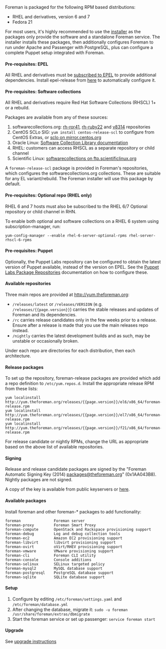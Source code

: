 
Foreman is packaged for the following RPM based distributions:

* RHEL and derivatives, version 6 and 7
* Fedora 21

For most users, it's highly recommended to use the [installer](manuals/{{page.version}}/index.html#3.2ForemanInstaller) as the packages only provide the software and a standalone Foreman service.  The installer installs these packages, then additionally configures Foreman to run under Apache and Passenger with PostgreSQL, plus can configure a complete Puppet setup integrated with Foreman.

#### Pre-requisites: EPEL

All RHEL and derivatives must be [subscribed to EPEL](http://fedoraproject.org/wiki/EPEL) to provide additional dependencies.  Install epel-release from [here](http://fedoraproject.org/wiki/EPEL#How_can_I_use_these_extra_packages.3F) to automatically configure it.

#### Pre-requisites: Software collections
All RHEL and derivatives require Red Hat Software Collections (RHSCL) 1+ or a rebuild.

Packages are available from any of these sources:

1. softwarecollections.org: [rh-ror41](https://www.softwarecollections.org/en/scls/rhscl/rh-ror41/), [rh-ruby22](https://www.softwarecollections.org/en/scls/rhscl/rh-ruby22/) and [v8314](https://www.softwarecollections.org/en/scls/rhscl/v8314/) repositories
1. CentOS SCLo SIG: `yum install centos-release-scl` to configure from CentOS Extras, or [sclo on mirror.centos.org](http://mirror.centos.org/centos/7/sclo/x86_64/rh/)
1. Oracle Linux: [Software Collection Library documentation](http://docs.oracle.com/cd/E37670_01/E59096/html/index.html)
1. RHEL: customers can access RHSCL as a separate repository or child channel
1. Scientific Linux: [softwarecollections on ftp.scientificlinux.org](http://ftp.scientificlinux.org/linux/scientific/6x/external_products/softwarecollections/)

A `foreman-release-scl` package is provided in Foreman's repositories, which configures the softwarecollections.org collections.  These are suitable for any EL variant/rebuild.  The Foreman installer will use this package by default.

#### Pre-requisites: Optional repo (RHEL only)

RHEL 6 and 7 hosts must also be subscribed to the RHEL 6/7 Optional repository or child channel in RHN.

To enable both optional and software collections on a RHEL 6 system using subscription-manager, run:

    yum-config-manager --enable rhel-6-server-optional-rpms rhel-server-rhscl-6-rpms

#### Pre-requisites: Puppet

Optionally, the Puppet Labs repository can be configured to obtain the latest version of Puppet available, instead of the version on EPEL.  See the [Puppet Labs Package Repositories](http://docs.puppetlabs.com/guides/puppetlabs_package_repositories.html#for-red-hat-enterprise-linux-and-derivatives) documentation on how to configure these.

#### Available repositories

Three main repos are provided at <http://yum.theforeman.org>:

* `/releases/latest` or `/releases/VERSION` (e.g. `/releases/{{page.version}}`) carries the stable releases and updates of Foreman and its dependencies.
* `/rc` carries release candidates only in the few weeks prior to a release.  Ensure after a release is made that you use the main releases repo instead.
* `/nightly` carries the latest development builds and as such, may be unstable or occasionally broken.

Under each repo are directories for each distribution, then each architecture.

#### Release packages

To set up the repository, foreman-release packages are provided which add a repo definition to `/etc/yum.repos.d`.  Install the appropriate release RPM from these lists:

    yum localinstall http://yum.theforeman.org/releases/{{page.version}}/el6/x86_64/foreman-release.rpm
    yum localinstall http://yum.theforeman.org/releases/{{page.version}}/el7/x86_64/foreman-release.rpm
    yum localinstall http://yum.theforeman.org/releases/{{page.version}}/f21/x86_64/foreman-release.rpm

For release candidate or nightly RPMs, change the URL as appropriate based on the above list of available repositories.

#### Signing

Release and release candidate packages are signed by the "Foreman Automatic Signing Key (2014) <packages@theforeman.org>" (0x1AA043B8).  Nightly packages are not signed.

A copy of the key is available from public keyservers or [here](http://yum.theforeman.org/RPM-GPG-KEY-foreman).

#### Available packages

Install foreman and other foreman-* packages to add functionality:

    foreman               Foreman server
    foreman-proxy         Foreman Smart Proxy
    foreman-compute       OpenStack and Rackspace provisioning support
    foreman-debug         Log and debug collection tools
    foreman-ec2           Amazon EC2 provisioning support
    foreman-libvirt       libvirt provisioning support
    foreman-ovirt         oVirt/RHEV provisioning support
    foreman-vmware        VMware provisioning support
    foreman-cli           Foreman CLI utility
    foreman-console       Console additions
    foreman-selinux       SELinux targeted policy
    foreman-mysql2        MySQL database support
    foreman-postgresql    PostgreSQL database support
    foreman-sqlite        SQLite database support

#### Setup

1. Configure by editing `/etc/foreman/settings.yaml` and `/etc/foreman/database.yml`
1. After changing the database, migrate it: `sudo -u foreman /usr/share/foreman/extras/dbmigrate`
1. Start the foreman service or set up passenger: `service foreman start`

#### Upgrade

See [upgrade instructions](manuals/{{page.version}}/index.html#3.6Upgrade)
